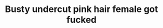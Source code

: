 ---
layout: post
title: Busty undercut pink hair female got fucked
duration: '09:54'
view: 184
rate: 2
video: 'http://fantasti.cc/embed/790965/'
category:
 - blonde
 - blowjob
 - busty
 - curvy
 - gorgeous
 - outdoor
 - rough
 - stunning
tags: 
 - big-tits
 - sucked
 - fucked
priority: 0.9
changefreq: daily
---